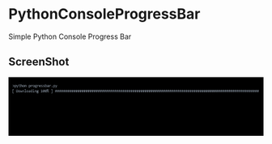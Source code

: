 # PythonConsoleProgressBar

Simple Python Console Progress Bar

## ScreenShot
![ScreenShot](https://raw.githubusercontent.com/ramazan-alkan/PythonConsoleProgressBar/main/screenshot.jpg)
